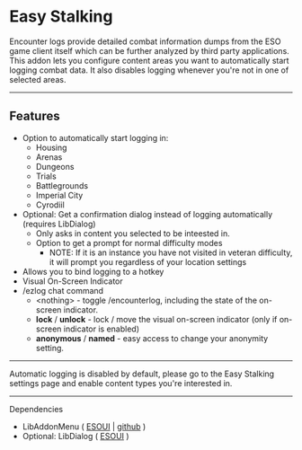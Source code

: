 
# Easy Stalking

Encounter logs provide detailed combat information dumps from the ESO game client itself which can be further analyzed by third party applications.
This addon lets you configure content areas you want to automatically start logging combat data. It also disables logging whenever you're not in one of selected areas.

--------

## Features

* Option to automatically start logging in:
    * Housing
    * Arenas
    * Dungeons
    * Trials
    * Battlegrounds
    * Imperial City
    * Cyrodiil
* Optional: Get a confirmation dialog instead of logging automatically (requires LibDialog)<br>
    - Only asks in content you selected to be inteested in.<br>
    - Option to get a prompt for normal difficulty modes<br>
      - NOTE: If it is an instance you have not visited in veteran difficulty, it will prompt you regardless of your location settings
* Allows you to bind logging to a hotkey
* Visual On-Screen Indicator
* /ezlog chat command<br>
    - \<nothing\> - toggle /encounterlog, including the state of the on-screen indicator.
    - **lock** / **unlock** - lock / move the visual on-screen indicator (only if on-screen indicator is enabled)
    - **anonymous** / **named** - easy access to change your anonymity setting.

--------------

Automatic logging is disabled by default, please go to the Easy Stalking settings page and enable content types you're interested in.

-------

Dependencies
* LibAddonMenu ( [ESOUI](https://www.esoui.com/downloads/info7-LibAddonMenu.html) | [github](https://github.com/sirinsidiator/ESO-LibAddonMenu) )
* Optional: LibDialog ( [ESOUI](https://www.esoui.com/downloads/info1931-LibDialog-Customconfirmationdialogwith2buttons.html) )